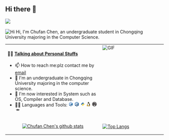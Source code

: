 ## Hi there 👋
![](https://komarev.com/ghpvc/?username=retownplato&color=brightgreen&label=PROFILE+VIEWS)


<img height="25" src='https://qpluspicture.oss-cn-beijing.aliyuncs.com/6LjjQA/Hi.gif' alt='Hi' width="24"/> Hi, I'm Chufan Chen, an undergraduate student in Chongqing University majoring in the Computer Science. 
<p></p>


<table align="center">
<tr>
<td valign="top" width="60%">

#### 🏋️‍♀️ <a href="https://github.com/retownplato" target="_blank">Talking about Personal Stuffs</a>
<!-- recent_releases starts -->

- 📫 How to reach me:plz contact me by [email](chufansuki@gmail.com)
- 🏫 I'm an undergraduate in Chongqing University majoring in the computer science.
- 👯 I'm now interested in System such as OS, Compiler and Database. 
- 🏊‍♂️ Languages and Tools: 
<code><img height="15" src="https://raw.githubusercontent.com/github/explore/80688e429a7d4ef2fca1e82350fe8e3517d3494d/topics/c/c.png"></code>
<code><img height="15" src="https://raw.githubusercontent.com/github/explore/80688e429a7d4ef2fca1e82350fe8e3517d3494d/topics/cpp/cpp.png"></code>
<code><img height="15" src="https://raw.githubusercontent.com/github/explore/80688e429a7d4ef2fca1e82350fe8e3517d3494d/topics/python/python.png"></code>
<code><img height="15" src="https://raw.githubusercontent.com/github/explore/80688e429a7d4ef2fca1e82350fe8e3517d3494d/topics/linux/linux.png"></code>
<code><img height="15" src="https://raw.githubusercontent.com/github/explore/80688e429a7d4ef2fca1e82350fe8e3517d3494d/topics/rust/rust.png"></code>
<code><img height="15" src="https://raw.githubusercontent.com/github/explore/80688e429a7d4ef2fca1e82350fe8e3517d3494d/topics/go/go.png"></code>
<!-- recent_releases ends -->
</td>
<td valign="top" width="40%">

 <img alt="GIF" height="230" src="https://media.giphy.com/media/MeJgB3yMMwIaHmKD4z/giphy.gif" />
</td>
</tr>
<tr>
<td>
<p align="center"><a href="https://github.com/retownplato"><img src="https://github-readme-stats.vercel.app/api?username=retownplato&hide_border=true&show_icons=true" alt="Chufan Chen's github stats"></a></p>

</td>
<td>
<a href="https://github.com/retownplato">
  <img align="center" alt="Top Langs" src="https://github-readme-stats.vercel.app/api/top-langs/?username=retownplato&layout=compact" />
</a>
</td>
</tr>

</table>

